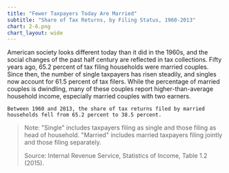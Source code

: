 ```yaml
---
title: "Fewer Taxpayers Today Are Married"
subtitle: "Share of Tax Returns, by Filing Status, 1960-2013"
chart: 2-6.png
chart_layout: wide
---
```

American society looks different today than it did in the 1960s, and the social changes of the past half century are reflected in tax collections. Fifty years ago, 65.2 percent of tax filing households were married couples. Since then, the number of single taxpayers has risen steadily, and singles now account for 61.5 percent of tax filers. While the percentage of married couples is dwindling, many of these couples report higher-than-average household income, especially married couples with two earners.						

```
Between 1960 and 2013, the share of tax returns filed by married households fell from 65.2 percent to 38.5 percent.
```

> Note: "Single" includes taxpayers filing as single and those filing as head of household. "Married" includes married taxpayers filing jointly and those filing separately. 					
>
> Source: Internal Revenue Service, Statistics of Income, Table 1.2 (2015).
